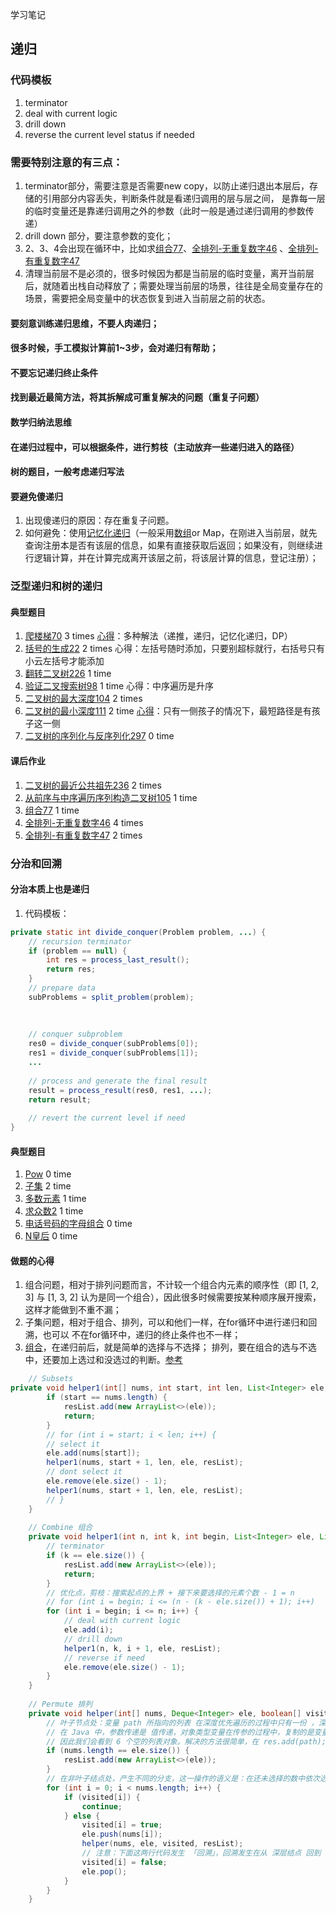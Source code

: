 学习笔记

## 递归
### 代码模板
1. terminator
2. deal with current logic
3. drill down
4. reverse the current level status if needed 
### 需要特别注意的有三点：
1. terminator部分，需要注意是否需要new copy，以防止递归退出本层后，存储的引用部分内容丢失，判断条件就是看递归调用的层与层之间，
是靠每一层的临时变量还是靠递归调用之外的参数（此时一般是通过递归调用的参数传递）
2. drill down 部分，要注意参数的变化；
3. 2、3、4会出现在循环中，比如求[组合77](https://leetcode-cn.com/problems/combinations/)、[全排列-无重复数字46](https://leetcode-cn.com/problems/permutations/) 、[全排列-有重复数字47](https://leetcode-cn.com/problems/permutations-ii/)
4. 清理当前层不是必须的，很多时候因为都是当前层的临时变量，离开当前层后，就随着出栈自动释放了；需要处理当前层的场景，往往是全局变量存在的场景，需要把全局变量中的状态恢复到进入当前层之前的状态。

#### 要刻意训练递归思维，不要人肉递归；
#### 很多时候，手工模拟计算前1~3步，会对递归有帮助；
#### 不要忘记递归终止条件
#### 找到最近最简方法，将其拆解成可重复解决的问题（重复子问题）
#### 数学归纳法思维
#### 在递归过程中，可以根据条件，进行剪枝（主动放弃一些递归进入的路径）
#### 树的题目，一般考虑递归写法
#### 要避免傻递归
1. 出现傻递归的原因：存在重复子问题。 
2. 如何避免：使用[记忆化递归](https://leetcode-cn.com/problems/house-robber-iii/solution/san-chong-fang-fa-jie-jue-shu-xing-dong-tai-gui-hu/)（一般采用[数组](https://leetcode-cn.com/problems/climbing-stairs/solution/di-gui-ji-yi-hua-di-gui-dpgun-dong-dp-by-lan-tian-/)or Map，在刚进入当前层，就先查询注册本是否有该层的信息，如果有直接获取后返回；如果没有，则继续进行逻辑计算，并在计算完成离开该层之前，将该层计算的信息，登记注册）；

### 泛型递归和树的递归
#### 典型题目
1. [爬楼梯70](https://leetcode-cn.com/problems/climbing-stairs/)  3 times [心得](https://leetcode-cn.com/problems/climbing-stairs/solution/di-gui-ji-yi-hua-di-gui-dpgun-dong-dp-by-lan-tian-/)：多种解法（递推，递归，记忆化递归，DP）
2. [括号的生成22](https://leetcode-cn.com/problems/generate-parentheses/) 2 times 心得：左括号随时添加，只要别超标就行，右括号只有小云左括号才能添加
3. [翻转二叉树226](https://leetcode-cn.com/problems/invert-binary-tree/description/) 1 time
4. [验证二叉搜索树98](https://leetcode-cn.com/problems/validate-binary-search-tree/)  1 time 心得：中序遍历是升序
5. [二叉树的最大深度104](https://leetcode-cn.com/problems/maximum-depth-of-binary-tree/) 2 times
6. [二叉树的最小深度111](https://leetcode-cn.com/problems/minimum-depth-of-binary-tree/) 2 time [心得](https://leetcode-cn.com/problems/minimum-depth-of-binary-tree/solution/li-jie-zhe-dao-ti-de-jie-shu-tiao-jian-by-user7208/)：只有一侧孩子的情况下，最短路径是有孩子这一侧
7. [二叉树的序列化与反序列化297](https://leetcode-cn.com/problems/serialize-and-deserialize-binary-tree/) 0 time

#### 课后作业
1. [二叉树的最近公共祖先236](https://leetcode-cn.com/problems/lowest-common-ancestor-of-a-binary-tree/) 2 times
2. [从前序与中序遍历序列构造二叉树105](https://leetcode-cn.com/problems/construct-binary-tree-from-preorder-and-inorder-traversal/) 1 time
3. [组合77](https://leetcode-cn.com/problems/combinations/) 1 time
4. [全排列-无重复数字46](https://leetcode-cn.com/problems/permutations/) 4 times
5. [全排列-有重复数字47](https://leetcode-cn.com/problems/permutations-ii/) 2 times

### 分治和回溯
#### 分治本质上也是递归
1. 代码模板：
```java
private static int divide_conquer(Problem problem, ...) {
	// recursion terminator
	if (problem == null) {
		int res = process_last_result();
		return res;
	}
	// prepare data
	subProblems = split_problem(problem);
	
	
	
	// conquer subproblem
	res0 = divide_conquer(subProblems[0]);
	res1 = divide_conquer(subProblems[1]);
	...
	
	// process and generate the final result
	result = process_result(res0, res1, ...);
	return result;
	
	// revert the current level if need
}
```
#### 典型题目
1. [Pow](https://leetcode-cn.com/problems/powx-n/) 0 time
2. [子集](https://leetcode-cn.com/problems/subsets/) 2 time
3. [多数元素](https://leetcode-cn.com/problems/majority-element/description/) 1 time
4. [求众数2](https://leetcode-cn.com/problems/majority-element-ii/) 1 time
5. [电话号码的字母组合](https://leetcode-cn.com/problems/letter-combinations-of-a-phone-number/) 0 time
6. [N皇后](https://leetcode-cn.com/problems/n-queens/) 0 time

#### 做题的心得
1. 组合问题，相对于排列问题而言，不计较一个组合内元素的顺序性（即 [1, 2, 3] 与 [1, 3, 2] 认为是同一个组合），因此很多时候需要按某种顺序展开搜索，这样才能做到不重不漏；
2. 子集问题，相对于组合、排列，可以和他们一样，在for循环中进行递归和回溯，也可以 不在for循环中，递归的终止条件也不一样；
3. [组合](https://leetcode-cn.com/problems/subsets/solution/shou-hua-tu-jie-zi-ji-hui-su-fa-xiang-jie-wei-yun-/)，在递归前后，就是简单的选择与不选择； 排列，要在组合的选与不选中，还要加上选过和没选过的判断。[参考](https://leetcode-cn.com/submissions/detail/116786573/)
```java
    // Subsets
private void helper1(int[] nums, int start, int len, List<Integer> ele, List<List<Integer>> resList) {
        if (start == nums.length) {
            resList.add(new ArrayList<>(ele));
            return;
        }
        // for (int i = start; i < len; i++) {
        // select it
        ele.add(nums[start]);
        helper1(nums, start + 1, len, ele, resList);
        // dont select it
        ele.remove(ele.size() - 1);
        helper1(nums, start + 1, len, ele, resList);
        // }
    }
	
	// Combine 组合
	private void helper1(int n, int k, int begin, List<Integer> ele, List<List<Integer>> resList) {
        // terminator
        if (k == ele.size()) {
            resList.add(new ArrayList<>(ele));
            return;
        }
        // 优化点，剪枝：搜索起点的上界 + 接下来要选择的元素个数 - 1 = n
        // for (int i = begin; i <= (n - (k - ele.size()) + 1); i++)
        for (int i = begin; i <= n; i++) {
            // deal with current logic
            ele.add(i);
            // drill down
            helper1(n, k, i + 1, ele, resList);
            // reverse if need
            ele.remove(ele.size() - 1);
        }
    }
	
	// Permute 排列 
	private void helper(int[] nums, Deque<Integer> ele, boolean[] visited, List<List<Integer>> resList) {
        // 叶子节点处：变量 path 所指向的列表 在深度优先遍历的过程中只有一份 ，深度优先遍历完成以后，回到了根结点，成为空列表。
        // 在 Java 中，参数传递是 值传递，对象类型变量在传参的过程中，复制的是变量的地址。这些地址被添加到 res 变量，但实际上指向的是同一块内存地址，
        // 因此我们会看到 6 个空的列表对象。解决的方法很简单，在 res.add(path); 这里做一次拷贝即可。
        if (nums.length == ele.size()) {
            resList.add(new ArrayList<>(ele));
        }
        // 在非叶子结点处，产生不同的分支，这一操作的语义是：在还未选择的数中依次选择一个元素作为下一个位置的元素，这显然得通过一个循环实现。
        for (int i = 0; i < nums.length; i++) {
            if (visited[i]) {
                continue;
            } else {
                visited[i] = true;
                ele.push(nums[i]);
                helper(nums, ele, visited, resList);
                // 注意：下面这两行代码发生 「回溯」，回溯发生在从 深层结点 回到 浅层结点 的过程，代码在形式上和递归之前是对称的
                visited[i] = false;
                ele.pop();
            }
        }
    }
```


